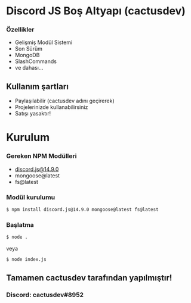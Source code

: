 # Discord JS Boş Altyapı (cactusdev)

### Özellikler
+ Gelişmiş Modül Sistemi
+ Son Sürüm
+ MongoDB
+ SlashCommands
+ ve dahası...

## Kullanım şartları
+ Paylaşılabilir (cactusdev adını geçirerek)
+ Projelerinizde kullanabilirsiniz
+ Satışı yasaktır!


# Kurulum

### Gereken NPM Modülleri
+ discord.js@14.9.0
+ mongoose@latest
+ fs@latest

### Modül kurulumu

```bash
$ npm install discord.js@14.9.0 mongoose@latest fs@latest
```

### Başlatma
```bash
$ node .
```
veya
```bash
$ node index.js
```

## Tamamen cactusdev tarafından yapılmıştır!
### Discord: cactusdev#8952
